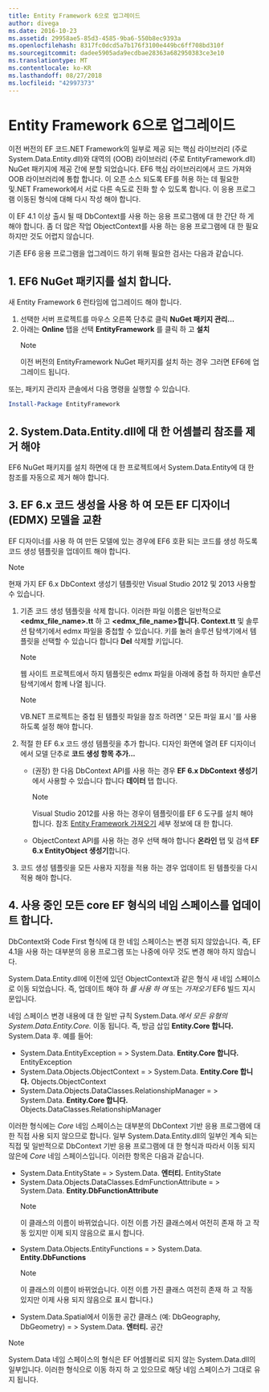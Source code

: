 ```yaml
---
title: Entity Framework 6으로 업그레이드
author: divega
ms.date: 2016-10-23
ms.assetid: 29958ae5-85d3-4585-9ba6-550b8ec9393a
ms.openlocfilehash: 8317fc0dcd5a7b176f3100e449bc6ff708bd310f
ms.sourcegitcommit: dadee5905ada9ecdbae28363a682950383ce3e10
ms.translationtype: MT
ms.contentlocale: ko-KR
ms.lasthandoff: 08/27/2018
ms.locfileid: "42997373"
---
```

# <a name="upgrading-to-entity-framework-6"></a>Entity Framework 6으로 업그레이드

이전 버전의 EF 코드.NET Framework의 일부로 제공 되는 핵심 라이브러리 (주로 System.Data.Entity.dll)와 대역의 (OOB) 라이브러리 (주로 EntityFramework.dll) NuGet 패키지에 제공 간에 분할 되었습니다. EF6 핵심 라이브러리에서 코드 가져와 OOB 라이브러리에 통합 합니다. 이 오픈 소스 되도록 EF를 허용 하는 데 필요한 및.NET Framework에서 서로 다른 속도로 진화 할 수 있도록 합니다. 이 응용 프로그램 이동된 형식에 대해 다시 작성 해야 합니다.

이 EF 4.1 이상 출시 될 때 DbContext를 사용 하는 응용 프로그램에 대 한 간단 하 게 해야 합니다. 좀 더 많은 작업 ObjectContext를 사용 하는 응용 프로그램에 대 한 필요 하지만 것도 어렵지 않습니다.

기존 EF6 응용 프로그램을 업그레이드 하기 위해 필요한 검사는 다음과 같습니다.

## <a name="1-install-the-ef6-nuget-package"></a>1. EF6 NuGet 패키지를 설치 합니다.

새 Entity Framework 6 런타임에 업그레이드 해야 합니다.

1. 선택한 서버 프로젝트를 마우스 오른쪽 단추로 클릭 **NuGet 패키지 관리...**  
2. 아래는 **Online** 탭을 선택 **EntityFramework** 를 클릭 하 고 **설치**  
   > [!NOTE]
   > 이전 버전의 EntityFramework NuGet 패키지를 설치 하는 경우 그러면 EF6에 업그레이드 됩니다.

또는, 패키지 관리자 콘솔에서 다음 명령을 실행할 수 있습니다.

``` powershell
Install-Package EntityFramework
```

## <a name="2-ensure-that-assembly-references-to-systemdataentitydll-are-removed"></a>2. System.Data.Entity.dll에 대 한 어셈블리 참조를 제거 해야

EF6 NuGet 패키지를 설치 하면에 대 한 프로젝트에서 System.Data.Entity에 대 한 참조를 자동으로 제거 해야 합니다.

## <a name="3-swap-any-ef-designer-edmx-models-to-use-ef-6x-code-generation"></a>3. EF 6.x 코드 생성을 사용 하 여 모든 EF 디자이너 (EDMX) 모델을 교환

EF 디자이너를 사용 하 여 만든 모델에 있는 경우에 EF6 호환 되는 코드를 생성 하도록 코드 생성 템플릿을 업데이트 해야 합니다.

> [!NOTE]
> 현재 가지 EF 6.x DbContext 생성기 템플릿만 Visual Studio 2012 및 2013 사용할 수 있습니다.

1. 기존 코드 생성 템플릿을 삭제 합니다. 이러한 파일 이름은 일반적으로  **\<edmx_file_name\>.tt** 하 고  **\<edmx_file_name\>합니다. Context.tt** 및 솔루션 탐색기에서 edmx 파일을 중첩할 수 있습니다. 키를 눌러 솔루션 탐색기에서 템플릿을 선택할 수 있습니다 합니다 **Del** 삭제할 키입니다.  
   > [!NOTE]
   > 웹 사이트 프로젝트에서 하지 템플릿은 edmx 파일을 아래에 중첩 하 하지만 솔루션 탐색기에서 함께 나열 됩니다.  

   > [!NOTE]
   > VB.NET 프로젝트는 중첩 된 템플릿 파일을 참조 하려면 ' 모든 파일 표시 '를 사용 하도록 설정 해야 합니다.
2. 적절 한 EF 6.x 코드 생성 템플릿을 추가 합니다. 디자인 화면에 열려 EF 디자이너에서 모델 단추로 **코드 생성 항목 추가...**
    - (권장) 한 다음 DbContext API를 사용 하는 경우 **EF 6.x DbContext 생성기** 에서 사용할 수 있습니다 합니다 **데이터** 탭 합니다.  
      > [!NOTE]
      > Visual Studio 2012를 사용 하는 경우이 템플릿이를 EF 6 도구를 설치 해야 합니다. 참조 [Entity Framework 가져오기](~/ef6/fundamentals/install.md) 세부 정보에 대 한 합니다.  

    - ObjectContext API를 사용 하는 경우 선택 해야 합니다 **온라인** 탭 및 검색 **EF 6.x EntityObject 생성기**합니다.  
3. 코드 생성 템플릿을 모든 사용자 지정을 적용 하는 경우 업데이트 된 템플릿을 다시 적용 해야 합니다.

## <a name="4-update-namespaces-for-any-core-ef-types-being-used"></a>4. 사용 중인 모든 core EF 형식의 네임 스페이스를 업데이트 합니다.

DbContext와 Code First 형식에 대 한 네임 스페이스는 변경 되지 않았습니다. 즉, EF 4.1을 사용 하는 대부분의 응용 프로그램 또는 나중에 아무 것도 변경 해야 하지 않습니다.

System.Data.Entity.dll에 이전에 있던 ObjectContext과 같은 형식 새 네임 스페이스로 이동 되었습니다. 즉, 업데이트 해야 하 *를 사용 하 여* 또는 *가져오기* EF6 빌드 지시문입니다.

네임 스페이스 변경 내용에 대 한 일반 규칙 System.Data.*에서 모든 유형의 System.Data.Entity.Core.* 이동 됩니다. 즉, 방금 삽입 **Entity.Core 합니다.** System.Data 후. 예를 들어:

- System.Data.EntityException = > System.Data. **Entity.Core 합니다.** EntityException  
- System.Data.Objects.ObjectContext = > System.Data. **Entity.Core 합니다.** Objects.ObjectContext  
- System.Data.Objects.DataClasses.RelationshipManager = > System.Data. **Entity.Core 합니다.** Objects.DataClasses.RelationshipManager  

이러한 형식에는 *Core* 네임 스페이스는 대부분의 DbContext 기반 응용 프로그램에 대 한 직접 사용 되지 않으므로 합니다. 일부 System.Data.Entity.dll의 일부인 계속 되는 직접 및 일반적으로 DbContext 기반 응용 프로그램에 대 한 형식과 따라서 이동 되지 않은에 *Core* 네임 스페이스입니다. 이러한 항목은 다음과 같습니다.

- System.Data.EntityState = > System.Data. **엔터티.** EntityState  
- System.Data.Objects.DataClasses.EdmFunctionAttribute = > System.Data. **Entity.DbFunctionAttribute**  
  > [!NOTE]
  > 이 클래스의 이름이 바뀌었습니다. 이전 이름 가진 클래스에서 여전히 존재 하 고 작동 있지만 이제 되지 않음으로 표시 합니다.  
- System.Data.Objects.EntityFunctions = > System.Data. **Entity.DbFunctions**  
  > [!NOTE]
  > 이 클래스의 이름이 바뀌었습니다. 이전 이름 가진 클래스 여전히 존재 하 고 작동 있지만 이제 사용 되지 않음으로 표시 합니다.)  
- System.Data.Spatial에서 이동한 공간 클래스 (예: DbGeography, DbGeometry) = > System.Data. **엔터티.** 공간

> [!NOTE]
> System.Data 네임 스페이스의 형식은 EF 어셈블리로 되지 않는 System.Data.dll의 일부입니다. 이러한 형식으로 이동 하지 하 고 있으므로 해당 네임 스페이스가 그대로 유지 됩니다.
